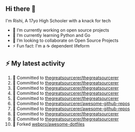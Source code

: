 ## Hi there 👋

I'm Rishi, A 17yo High Schooler with a knack for tech

- 🔭 I’m currently working on open source projects
- 🌱 I’m currently learning Python and Go
- 👯 I’m looking to collaborate on Open Source Projects
- ⚡ Fun fact: I'm a ☕ dependent lifeform


## :zap: My latest activity

<!--START_SECTION:activity-->
1. 📝 Committed to [thegreatsourcerer/thegreatsourcerer](https://github.com/thegreatsourcerer/thegreatsourcerer/commit/cca0eaa6f8f8f83d7dbdac8156d56adeb5b13890)
2. 📝 Committed to [thegreatsourcerer/thegreatsourcerer](https://github.com/thegreatsourcerer/thegreatsourcerer/commit/c26ad0dec94a331a413ddaecbe41452191386d90)
3. 📝 Committed to [thegreatsourcerer/thegreatsourcerer](https://github.com/thegreatsourcerer/thegreatsourcerer/commit/22582ecf4c1a3f6a129fbec97bd0ec3a8b45da9c)
4. 📝 Committed to [thegreatsourcerer/thegreatsourcerer](https://github.com/thegreatsourcerer/thegreatsourcerer/commit/2f9c92a12b189cbe079b4c4de7ce92fa5635aa4f)
5. 📝 Committed to [thegreatsourcerer/thegreatsourcerer](https://github.com/thegreatsourcerer/thegreatsourcerer/commit/dbe938e13cda57a7cad4e6decbab3a30bdd1e2fd)
6. 📝 Committed to [thegreatsourcerer/awesome-github-repos](https://github.com/thegreatsourcerer/awesome-github-repos/commit/16212432448bcc2486545b257a49c574258b1c8b)
7. 📝 Committed to [thegreatsourcerer/awesome-github-repos](https://github.com/thegreatsourcerer/awesome-github-repos/commit/56db3ba6008e8a9ecaeacd15efdfd72d0f064a32)
8. 📝 Committed to [thegreatsourcerer/thegreatsourcerer](https://github.com/thegreatsourcerer/thegreatsourcerer/commit/2654191a94966c13d6ecb74517506c138ef243f0)
9. 📝 Committed to [thegreatsourcerer/thegreatsourcerer](https://github.com/thegreatsourcerer/thegreatsourcerer/commit/d808c7142f132d55b13a6a81b494a94d41226c89)
10. 🍴 Forked [webpro/awesome-dotfiles](https://github.com/webpro/awesome-dotfiles)
<!--END_SECTION:activity-->


